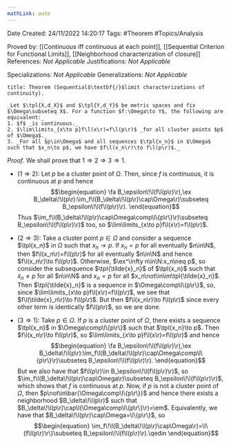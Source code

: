 ```yaml
---
mathLink: auto
---
```


<div class="topSpace"></div>

Date Created: 24/11/2022 14:20:17
Tags: #Theorem #Topics/Analysis

Proved by: [[Continuous iff continuous at each point]], [[Sequential Criterion for Functional Limits]], [[Neighborhood characterization of closure]]
References: _Not Applicable_
Justifications: _Not Applicable_

Specializations: _Not Applicable_
Generalizations: _Not Applicable_

``` ad-Theorem
title: Theorem (Sequential$\textbf{/}$limit characterizations of continuity).

_Let $\tpl{X,d_X}$ and $\tpl{Y,d_Y}$ be metric spaces and fix $\Omega\subseteq X$. For a function $f:\Omega\to Y$, the following are equivalent:_
1. $f$ _is continuous._
2. $\lim\limits_{x\to p}f\l(x\r)=f\l(p\r)$ _for all cluster points $p$ of $\Omega$._
3. _For all $p\in\Omega$ and all sequences $\tpl{x_n}$ in $\Omega$ such that $x_n\to p$, we have $f\l(x_n\r)\to f\l(p\r)$._

```

_Proof_. We shall prove that $1\Rightarrow2\Rightarrow3\Rightarrow1$.
* ($1\Rightarrow2$): Let $p$ be a cluster point of $\Omega$. Then, since $f$ is continuous, it is continuous at $p$ and hence
$$\begin{equation}
    \fa B_\epsilon\!\l(f\l(p\r)\r),\ex B_\delta\!\l(p\r):\im_f\l(B_\delta\!\l(p\r)\cap\Omega\r)\subseteq B_\epsilon\!\l(f\l(p\r)\r).
\end{equation}$$
Thus $\im_f\l(B_\delta\!\l(p\r)\cap\Omega\comp\l\{p\r\}\r)\subseteq B_\epsilon\!\l(f\l(p\r)\r)$ too, so $\lim\limits_{x\to p}f\l(x\r)=f\l(p\r)$.

* ($2\Rightarrow3$): Take a cluster point $p\in\Omega$ and consider a sequence $\tpl{x_n}$ in $\Omega$ such that $x_n\to p$. If $x_n=p$ for all eventually $n\in\N$, then $f\l(x_n\r)=f\l(p\r)$ for all eventually $n\in\N$ and hence $f\l(x_n\r)\to f\l(p\r)$. Otherwise, $\ex^\infty n\in\N:x_n\neq p$, so consider the subsequence $\tpl{\tilde{x}_n}$ of $\tpl{x_n}$ such that $\tilde{x}_n\neq p$ for all $n\in\N$ and $x_n=p$ for all $x_n\not\in\im\tpl{\tilde{x}_n}$. Then $\tpl{\tilde{x}_n}$ is a sequence in $\Omega\comp\l\{p\r\}$, so, since $\lim\limits_{x\to p}f\l(x\r)=f\l(p\r)$, we see that $f\l(\tilde{x}_n\r)\to f\l(p\r)$. But then $f\l(x_n\r)\to f\l(p\r)$ since every other term is identically $f\l(p\r)$, so we are done.
* ($3\Rightarrow1$): Take $p\in\Omega$. If $p$ is a cluster point of $\Omega$, there exists a sequence $\tpl{x_n}$ in $\Omega\comp\l\{p\r\}$ such that $\tpl{x_n}\to p$. Then $f\l(x_n\r)\to f\l(p\r)$, so $\lim\limits_{x\to p}f\l(x\r)=f\l(p\r)$ and hence
$$\begin{equation}
    \fa B_\epsilon\!\l(f\l(p\r)\r),\ex B_\delta\!\l(p\r):\im_f\l(B_\delta\!\l(p\r)\cap\Omega\comp\l\{p\r\}\r)\subseteq B_\epsilon\!\l(f\l(p\r)\r).
\end{equation}$$
But we also have that $f\l(p\r)\in B_\epsilon\!\l(f\l(p\r)\r)$, so $\im_f\l(B_\delta\!\l(p\r)\cap\Omega\r)\subseteq B_\epsilon\!\l(f\l(p\r)\r)$, which shows that $f$ is continuous at $p$. Now, if $p$ is not a cluster point of $\Omega$, then $p\not\in\bar{\Omega\comp\l\{p\r\}}$ and hence there exists a neighborhood $B_\delta\!\l(p\r)$ such that $B_\delta\!\l(p\r)\cap\l(\Omega\comp\l\{p\r\}\r)=\em$. Equivalently, we have that $B_\delta\!\l(p\r)\cap\Omega=\l\{p\r\}$, so
$$\begin{equation}
    \im_f\!\l(B_\delta\!\l(p\r)\cap\Omega\r)=\l\{f\l(p\r)\r\}\subseteq B_\epsilon\!\l(f\l(p\r)\r).\qedin
\end{equation}$$
